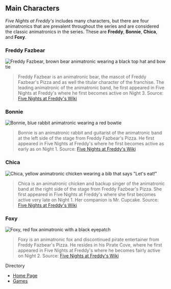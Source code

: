 ## Main Characters
_Five Nights at Freddy's_ includes many characters, but there are four animatronics that are
prevalent throughout the series and are considered the classic animatronics in the series. These
are **Freddy**, **Bonnie**, **Chica**, and **Foxy**. 

### Freddy Fazbear
![Freddy Fazbear, brown bear animatronic wearing a black top hat and bow tie](https://static.wikia.nocookie.net/freddy-fazbears-pizza/images/0/07/FreddyFazbear-Icon.png/revision/latest/scale-to-width-down/200?cb=20220126191656)
>Freddy Fazbear is an animatronic bear, the mascot of Freddy Fazbear's Pizza and as well the titular character of the franchise. The leading animatronic of the animatronic band, he first appeared in Five Nights at Freddy's where he first becomes active on Night 3.
Source: [Five Nights at Freddy's Wiki](https://freddy-fazbears-pizza.fandom.com/wiki/Classic_Animatronics)

### Bonnie
![Bonnie, blue rabbit animatronic wearing a red bowtie](https://static.wikia.nocookie.net/freddy-fazbears-pizza/images/a/a1/Bonnie-Icon.png/revision/latest/scale-to-width-down/200?cb=20220126191750)
>Bonnie is an animatronic rabbit and guitarist of the animatronic band at the left side of the stage from Freddy Fazbear's Pizza. He first appeared in Five Nights at Freddy's where he first becomes active as early as on Night 1.
Source: [Five Nights at Freddy's Wiki](https://freddy-fazbears-pizza.fandom.com/wiki/Classic_Animatronics)

### Chica
![Chica, yellow animatronic chicken wearing a bib that says "Let's eat!"](https://static.wikia.nocookie.net/freddy-fazbears-pizza/images/3/3d/Chica-Icon.png/revision/latest/scale-to-width-down/200?cb=20220126191834)
>Chica is an animatronic chicken and backup singer of the animatronic band at the right side of the stage from Freddy Fazbear's Pizza. She first appeared in Five Nights at Freddy's where she first becomes active very late on Night 1. Her companion is Mr. Cupcake.
Source: [Five Nights at Freddy's Wiki](https://freddy-fazbears-pizza.fandom.com/wiki/Classic_Animatronics)

### Foxy
![Foxy, red fox animatronic with a black eyepatch](https://static.wikia.nocookie.net/freddy-fazbears-pizza/images/7/73/Foxy-Icon.png/revision/latest/scale-to-width-down/200?cb=20220126191918)
>Foxy is an animatronic fox and discontinued pirate entertainer from Freddy Fazbear's Pizza. He resides in his Pirate Cove, where he first appeared in Five Nights at Freddy's where he becomes fairly active on Night 2.
Source: [Five Nights at Freddy's Wiki](https://freddy-fazbears-pizza.fandom.com/wiki/Classic_Animatronics)

Directory
* [Home Page](READMe.md)
* [Games](Games.md)
